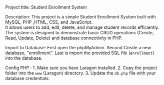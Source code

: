Project title: Student Enrollment System

Description: This project is a simple Student Enrollment System built with  MySQL, PHP ,HTML, CSS, and JavaScript.  
It allows users to add, edit, delete, and manage student records efficiently.  
The system is designed to demonstrate basic CRUD operations (Create, Read, Update, Delete) and database connectivity in PHP.

Import to Database: First open the phpMyAdmin.
                    Second Create a new database, "enrollment".
                    Last is import the provided SQL file (`enrollment`) into the database.

Config PHP : 1. Make sure you have Laragon installed.
             2. Copy the project folder into the  `www` (Laragon) directory.
             3. Update the `db.php` file with your database credentials:
   <?php
   $host = 'localhost';
   $dbname = 'enrollment';
   $username = 'root';      
   $password = '';  
   $charset = 'utf8mb4';
   
Run the project: Open the browser
                 The type or go to (http://localhost/my_midterm/)

CARPIO , RETCHELLE ANNE P.
BSIS 3A
 

       

